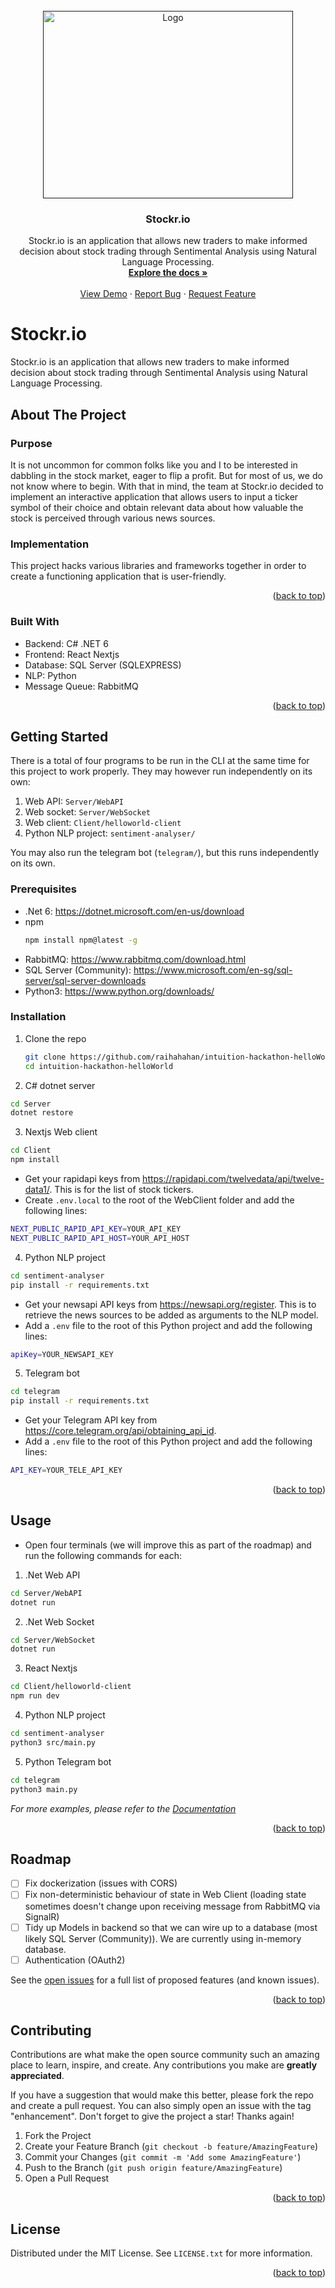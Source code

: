 <!-- PROJECT LOGO -->
<br />
<div align="center">
  <a href="">
    <img src="https://user-images.githubusercontent.com/46714781/221361044-c1b0d871-95ef-49d2-bbf3-bb1fe084753c.png" alt="Logo" width="400" height="300">
  </a>

<h3 align="center">Stockr.io</h3>

  <p align="center">
    Stockr.io is an application that allows new traders to make informed decision about stock trading through Sentimental Analysis using Natural Language Processing.
    <br />
    <a href="https://github.com/raihahahan/intuition-helloWorld"><strong>Explore the docs »</strong></a>
    <br />
    <br />
    <a href="https://github.com/raihahahan/intuition-helloWorld">View Demo</a>
    ·
    <a href="https://github.com/raihahahan/intuition-helloWorld/issues">Report Bug</a>
    ·
    <a href="https://github.com/raihahahan/intuition-helloWorld/issues">Request Feature</a>
  </p>
</div>

# Stockr.io

Stockr.io is an application that allows new traders to make informed decision about stock trading through Sentimental Analysis using Natural Language Processing.

<!-- Improved compatibility of back to top link: See: https://github.com/othneildrew/Best-README-Template/pull/73 -->
<a name="readme-top"></a>
<!--
*** Thanks for checking out the Best-README-Template. If you have a suggestion
*** that would make this better, please fork the repo and create a pull request
*** or simply open an issue with the tag "enhancement".
*** Don't forget to give the project a star!
*** Thanks again! Now go create something AMAZING! :D
-->

<!-- TABLE OF CONTENTS 
<details>
  <summary>Table of Contents</summary>
  <ol>
    <li>
      <a href="#about-the-project">About The Project</a>
      <ul>
        <li><a href="#built-with">Built With</a></li>
      </ul>
    </li>
    <li>
      <a href="#getting-started">Getting Started</a>
      <ul>
        <li><a href="#prerequisites">Prerequisites</a></li>
        <li><a href="#installation">Installation</a></li>
      </ul>
    </li>
    <li><a href="#usage">Usage</a></li>
    <li><a href="#roadmap">Roadmap</a></li>
    <li><a href="#contributing">Contributing</a></li>
    <li><a href="#license">License</a></li>
    <li><a href="#contact">Contact</a></li>
    <li><a href="#acknowledgments">Acknowledgments</a></li>
  </ol>
</details>
-->


<!-- ABOUT THE PROJECT -->
## About The Project


### Purpose

It is not uncommon for common folks like you and I to be interested in dabbling in the stock market, eager to flip a profit. But for most of us, we do not know where to begin. With that in mind, the team at Stockr.io decided to implement an interactive application that allows users to input a ticker symbol of their choice and obtain relevant data about how valuable the stock is perceived through various news sources.


### Implementation

This project hacks various libraries and frameworks together in order to create a functioning application that is user-friendly.

<p align="right">(<a href="#readme-top">back to top</a>)</p>



### Built With

* Backend: C# .NET 6
* Frontend: React Nextjs
* Database: SQL Server (SQLEXPRESS)
* NLP: Python
* Message Queue: RabbitMQ

<p align="right">(<a href="#readme-top">back to top</a>)</p>


<!-- GETTING STARTED -->
## Getting Started
There is a total of four programs to be run in the CLI at the same time for this project to work properly. They may however run independently on its own:

1. Web API: `Server/WebAPI`
2. Web socket: `Server/WebSocket`
3. Web client: `Client/helloworld-client`
4. Python NLP project: `sentiment-analyser/`

You may also run the telegram bot (`telegram/`), but this runs independently on its own.

### Prerequisites

* .Net 6: https://dotnet.microsoft.com/en-us/download
* npm
  ```sh
  npm install npm@latest -g
  ```
* RabbitMQ: https://www.rabbitmq.com/download.html
* SQL Server (Community): https://www.microsoft.com/en-sg/sql-server/sql-server-downloads
* Python3: https://www.python.org/downloads/

### Installation

1. Clone the repo
   ```sh
   git clone https://github.com/raihahahan/intuition-hackathon-helloWorld.git
   cd intuition-hackathon-helloWorld
   ```
   
2. C# dotnet server
```sh
cd Server
dotnet restore
```

3. Nextjs Web client
```sh
cd Client
npm install
```
* Get your rapidapi keys from https://rapidapi.com/twelvedata/api/twelve-data1/. This is for the list of stock tickers.
* Create `.env.local` to the root of the WebClient folder and add the following lines:
```sh
NEXT_PUBLIC_RAPID_API_KEY=YOUR_API_KEY
NEXT_PUBLIC_RAPID_API_HOST=YOUR_API_HOST
```

4. Python NLP project
```sh
cd sentiment-analyser
pip install -r requirements.txt
```
* Get your newsapi API keys from https://newsapi.org/register. This is to retrieve the news sources to be added as arguments to the NLP model.
* Add a `.env` file to the root of this Python project and add the following lines:
```sh
apiKey=YOUR_NEWSAPI_KEY
```

5. Telegram bot
```sh
cd telegram
pip install -r requirements.txt
```
* Get your Telegram API key from https://core.telegram.org/api/obtaining_api_id.
* Add a `.env` file to the root of this Python project and add the following lines:
```sh
API_KEY=YOUR_TELE_API_KEY
```

<p align="right">(<a href="#readme-top">back to top</a>)</p>

<!-- USAGE EXAMPLES -->
## Usage

* Open four terminals (we will improve this as part of the roadmap) and run the following commands for each:
1. .Net Web API
```sh
cd Server/WebAPI
dotnet run
```

2. .Net Web Socket
```sh
cd Server/WebSocket
dotnet run
```

3. React Nextjs
```sh
cd Client/helloworld-client
npm run dev
```

4. Python NLP project
```sh
cd sentiment-analyser
python3 src/main.py
```

5. Python Telegram bot
```sh
cd telegram
python3 main.py
```

_For more examples, please refer to the [Documentation](https://example.com)_

<p align="right">(<a href="#readme-top">back to top</a>)</p>

<!-- ROADMAP -->
## Roadmap

- [ ] Fix dockerization (issues with CORS)
- [ ] Fix non-deterministic behaviour of state in Web Client (loading state sometimes doesn't change upon receiving message from RabbitMQ via SignalR)
- [ ] Tidy up Models in backend so that we can wire up to a database (most likely SQL Server (Community)). We are currently using in-memory database.
- [ ] Authentication (OAuth2)

See the [open issues](https://github.com/raihahahan/intuition-hackathon-helloWorld/issues) for a full list of proposed features (and known issues).

<p align="right">(<a href="#readme-top">back to top</a>)</p>

<!-- CONTRIBUTING -->
## Contributing

Contributions are what make the open source community such an amazing place to learn, inspire, and create. Any contributions you make are **greatly appreciated**.

If you have a suggestion that would make this better, please fork the repo and create a pull request. You can also simply open an issue with the tag "enhancement".
Don't forget to give the project a star! Thanks again!

1. Fork the Project
2. Create your Feature Branch (`git checkout -b feature/AmazingFeature`)
3. Commit your Changes (`git commit -m 'Add some AmazingFeature'`)
4. Push to the Branch (`git push origin feature/AmazingFeature`)
5. Open a Pull Request

<p align="right">(<a href="#readme-top">back to top</a>)</p>

<!-- LICENSE -->
## License

Distributed under the MIT License. See `LICENSE.txt` for more information.

<p align="right">(<a href="#readme-top">back to top</a>)</p>


<!-- MARKDOWN LINKS & IMAGES -->
<!-- https://www.markdownguide.org/basic-syntax/#reference-style-links -->
[contributors-shield]: https://img.shields.io/github/contributors/github_username/repo_name.svg?style=for-the-badge
[contributors-url]: https://github.com/github_username/repo_name/graphs/contributors
[forks-shield]: https://img.shields.io/github/forks/github_username/repo_name.svg?style=for-the-badge
[forks-url]: https://github.com/github_username/repo_name/network/members
[stars-shield]: https://img.shields.io/github/stars/github_username/repo_name.svg?style=for-the-badge
[stars-url]: https://github.com/github_username/repo_name/stargazers
[issues-shield]: https://img.shields.io/github/issues/github_username/repo_name.svg?style=for-the-badge
[issues-url]: https://github.com/github_username/repo_name/issues
[license-shield]: https://img.shields.io/github/license/github_username/repo_name.svg?style=for-the-badge
[license-url]: https://github.com/github_username/repo_name/blob/master/LICENSE.txt
[linkedin-shield]: https://img.shields.io/badge/-LinkedIn-black.svg?style=for-the-badge&logo=linkedin&colorB=555
[linkedin-url]: https://linkedin.com/in/linkedin_username
[product-screenshot]: images/screenshot.png
[Next.js]: https://img.shields.io/badge/next.js-000000?style=for-the-badge&logo=nextdotjs&logoColor=white
[Next-url]: https://nextjs.org/
[React.js]: https://img.shields.io/badge/React-20232A?style=for-the-badge&logo=react&logoColor=61DAFB
[React-url]: https://reactjs.org/
[Vue.js]: https://img.shields.io/badge/Vue.js-35495E?style=for-the-badge&logo=vuedotjs&logoColor=4FC08D
[Vue-url]: https://vuejs.org/
[Angular.io]: https://img.shields.io/badge/Angular-DD0031?style=for-the-badge&logo=angular&logoColor=white
[Angular-url]: https://angular.io/
[Svelte.dev]: https://img.shields.io/badge/Svelte-4A4A55?style=for-the-badge&logo=svelte&logoColor=FF3E00
[Svelte-url]: https://svelte.dev/
[Laravel.com]: https://img.shields.io/badge/Laravel-FF2D20?style=for-the-badge&logo=laravel&logoColor=white
[Laravel-url]: https://laravel.com
[Bootstrap.com]: https://img.shields.io/badge/Bootstrap-563D7C?style=for-the-badge&logo=bootstrap&logoColor=white
[Bootstrap-url]: https://getbootstrap.com
[JQuery.com]: https://img.shields.io/badge/jQuery-0769AD?style=for-the-badge&logo=jquery&logoColor=white
[JQuery-url]: https://jquery.com 
